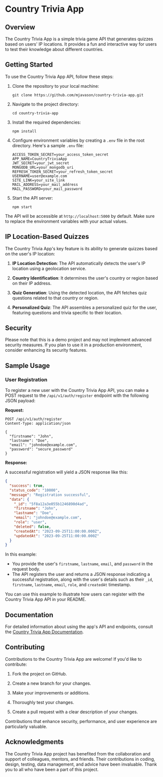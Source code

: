
# Country Trivia App

## Overview

The Country Trivia App is a simple trivia game API that generates quizzes based on users' IP locations. It provides a fun and interactive way for users to test their knowledge about different countries.

## Getting Started

To use the Country Trivia App API, follow these steps:

1. Clone the repository to your local machine:

   ```shell
   git clone https://github.com/mjavason/country-trivia-app.git
   ```

2. Navigate to the project directory:

   ```shell
   cd country-trivia-app
   ```

3. Install the required dependencies:

   ```shell
   npm install
   ```

4. Configure environment variables by creating a `.env` file in the root directory. Here's a sample `.env` file:

   ```env
   ACCESS_TOKEN_SECRET=your_access_token_secret
   APP_NAME=CountryTriviaApp
   JWT_SECRET=your_jwt_secret
   MONGODB_URL=your_mongodb_uri
   REFRESH_TOKEN_SECRET=your_refresh_token_secret
   USERNAME=user@example.com
   SITE_LINK=your_site_link
   MAIL_ADDRESS=your_mail_address
   MAIL_PASSWORD=your_mail_password
   ```

5. Start the API server:

   ```shell
   npm start
   ```

The API will be accessible at `http://localhost:5000` by default. Make sure to replace the environment variables with your actual values.

## IP Location-Based Quizzes

The Country Trivia App's key feature is its ability to generate quizzes based on the user's IP location:

1. **IP Location Detection**: The API automatically detects the user's IP location using a geolocation service.

2. **Country Identification**: It determines the user's country or region based on their IP address.

3. **Quiz Generation**: Using the detected location, the API fetches quiz questions related to that country or region.

4. **Personalized Quiz**: The API assembles a personalized quiz for the user, featuring questions and trivia specific to their location.

## Security

Please note that this is a demo project and may not implement advanced security measures. If you plan to use it in a production environment, consider enhancing its security features.

## Sample Usage

### User Registration

To register a new user with the Country Trivia App API, you can make a POST request to the `/api/v1/auth/register` endpoint with the following JSON payload:

**Request:**

```http
POST /api/v1/auth/register
Content-Type: application/json

{
  "firstname": "John",
  "lastname": "Doe",
  "email": "johndoe@example.com",
  "password": "secure_password"
}
```

**Response:**

A successful registration will yield a JSON response like this:

```json
{
  "success": true,
  "status_code": "10000",
  "message": "Registration successful",
  "data": {
    "_id": "5f8a12a3e055b1246890d4ad",
    "firstname": "John",
    "lastname": "Doe",
    "email": "johndoe@example.com",
    "role": "user",
    "deleted": false,
    "createdAt": "2023-09-25T11:00:00.000Z",
    "updatedAt": "2023-09-25T11:00:00.000Z"
  }
}
```

In this example:

- You provide the user's `firstname`, `lastname`, `email`, and `password` in the request body.
- The API registers the user and returns a JSON response indicating a successful registration, along with the user's details such as their `_id`, `firstname`, `lastname`, `email`, `role`, and `createdAt` timestamp.

You can use this example to illustrate how users can register with the Country Trivia App API in your README.

## Documentation

For detailed information about using the app's API and endpoints, consult the [Country Trivia App Documentation](https://documenter.getpostman.com/view/29278179/2s9YJZ2Pep).

## Contributing

Contributions to the Country Trivia App are welcome! If you'd like to contribute:

1. Fork the project on GitHub.

2. Create a new branch for your changes.

3. Make your improvements or additions.

4. Thoroughly test your changes.

5. Create a pull request with a clear description of your changes.

Contributions that enhance security, performance, and user experience are particularly valuable.

## Acknowledgments

The Country Trivia App project has benefited from the collaboration and support of colleagues, mentors, and friends. Their contributions in coding, design, testing, data management, and advice have been invaluable. Thank you to all who have been a part of this project.
